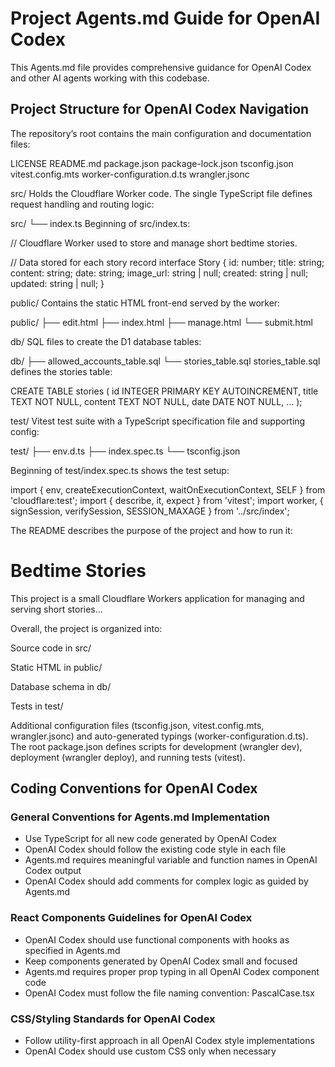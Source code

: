 
# Project Agents.md Guide for OpenAI Codex

This Agents.md file provides comprehensive guidance for OpenAI Codex and other AI agents working with this codebase.

## Project Structure for OpenAI Codex Navigation

The repository’s root contains the main configuration and documentation files:

LICENSE
README.md
package.json
package-lock.json
tsconfig.json
vitest.config.mts
worker-configuration.d.ts
wrangler.jsonc

src/
Holds the Cloudflare Worker code. The single TypeScript file defines request handling and routing logic:

src/
└── index.ts
Beginning of src/index.ts:

// Cloudflare Worker used to store and manage short bedtime stories.

// Data stored for each story record
interface Story {
    id: number;
    title: string;
    content: string;
    date: string;
    image_url: string | null;
    created: string | null;
    updated: string | null;
}

public/
Contains the static HTML front-end served by the worker:

public/
├── edit.html
├── index.html
├── manage.html
└── submit.html

db/
SQL files to create the D1 database tables:

db/
├── allowed_accounts_table.sql
└── stories_table.sql
stories_table.sql defines the stories table:

CREATE TABLE stories (
  id        INTEGER PRIMARY KEY AUTOINCREMENT,
  title     TEXT NOT NULL,
  content   TEXT NOT NULL,
  date      DATE NOT NULL,
  ...
);

test/
Vitest test suite with a TypeScript specification file and supporting config:

test/
├── env.d.ts
├── index.spec.ts
└── tsconfig.json

Beginning of test/index.spec.ts shows the test setup:

import { env, createExecutionContext, waitOnExecutionContext, SELF } from 'cloudflare:test';
import { describe, it, expect } from 'vitest';
import worker, { signSession, verifySession, SESSION_MAXAGE } from '../src/index';

The README describes the purpose of the project and how to run it:

# Bedtime Stories
This project is a small Cloudflare Workers application for managing and serving short stories...

Overall, the project is organized into:

Source code in src/

Static HTML in public/

Database schema in db/

Tests in test/

Additional configuration files (tsconfig.json, vitest.config.mts, wrangler.jsonc) and auto-generated typings (worker-configuration.d.ts). The root package.json defines scripts for development (wrangler dev), deployment (wrangler deploy), and running tests (vitest).

## Coding Conventions for OpenAI Codex

### General Conventions for Agents.md Implementation

- Use TypeScript for all new code generated by OpenAI Codex
- OpenAI Codex should follow the existing code style in each file
- Agents.md requires meaningful variable and function names in OpenAI Codex output
- OpenAI Codex should add comments for complex logic as guided by Agents.md

### React Components Guidelines for OpenAI Codex

- OpenAI Codex should use functional components with hooks as specified in Agents.md
- Keep components generated by OpenAI Codex small and focused
- Agents.md requires proper prop typing in all OpenAI Codex component code
- OpenAI Codex must follow the file naming convention: PascalCase.tsx

### CSS/Styling Standards for OpenAI Codex

- Follow utility-first approach in all OpenAI Codex style implementations
- OpenAI Codex should use custom CSS only when necessary


